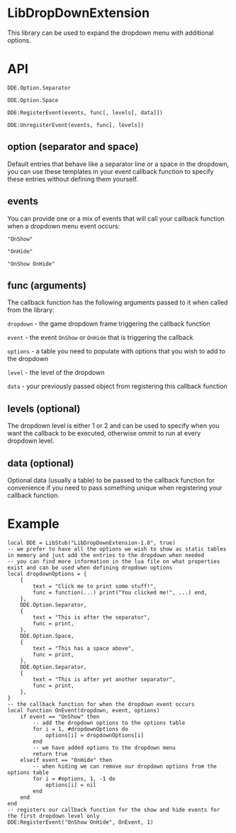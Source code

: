LibDropDownExtension
==========================
This library can be used to expand the dropdown menu with additional options.

# API

`DDE.Option.Separator`

`DDE.Option.Space`

`DDE:RegisterEvent(events, func[, levels[, data]])`

`DDE:UnregisterEvent(events, func[, levels])`

## option (separator and space)

Default entries that behave like a separator line or a space in the dropdown, you can use these templates in your event callback function to specify these entries without defining them yourself.

## events

You can provide one or a mix of events that will call your callback function when a dropdown menu event occurs:

`"OnShow"`

`"OnHide"`

`"OnShow OnHide"`

## func (arguments)

The callback function has the following arguments passed to it when called from the library:

`dropdown` - the game dropdown frame triggering the callback function

`event` - the event `OnShow` or `OnHide` that is triggering the callback

`options` - a table you need to populate with options that you wish to add to the dropdown

`level` - the level of the dropdown

`data` - your previously passed object from registering this callback function

## levels (optional)

The dropdown level is either 1 or 2 and can be used to specify when you want the callback to be executed, otherwise ommit to run at every dropdown level.

## data (optional)

Optional data (usually a table) to be passed to the callback function for convenience if you need to pass something unique when registering your callback function.

# Example

```
local DDE = LibStub("LibDropDownExtension-1.0", true)
-- we prefer to have all the options we wish to show as static tables in memory and just add the entries to the dropdown when needed
-- you can find more information in the lua file on what properties exist and can be used when defining dropdown options
local dropdownOptions = {
	{
		text = "Click me to print some stuff!",
		func = function(...) print("You clicked me!", ...) end,
	},
	DDE.Option.Separator,
	{
		text = "This is after the separator",
		func = print,
	},
	DDE.Option.Space,
	{
		text = "This has a space above",
		func = print,
	},
	DDE.Option.Separator,
	{
		text = "This is after yet another separator",
		func = print,
	},
}
-- the callback function for when the dropdown event occurs
local function OnEvent(dropdown, event, options)
	if event == "OnShow" then
		-- add the dropdown options to the options table
		for i = 1, #dropdownOptions do
			options[i] = dropdownOptions[i]
		end
		-- we have added options to the dropdown menu
		return true
	elseif event == "OnHide" then
		-- when hiding we can remove our dropdown options from the options table
		for i = #options, 1, -1 do
			options[i] = nil
		end
	end
end
-- registers our callback function for the show and hide events for the first dropdown level only
DDE:RegisterEvent("OnShow OnHide", OnEvent, 1)
```
